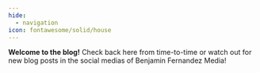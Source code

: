 ```yaml
---
hide:
  - navigation
icon: fontawesome/solid/house
---
```


**Welcome to the blog!** Check back here from time-to-time or watch out for new blog posts in the social medias of Benjamin Fernandez Media!